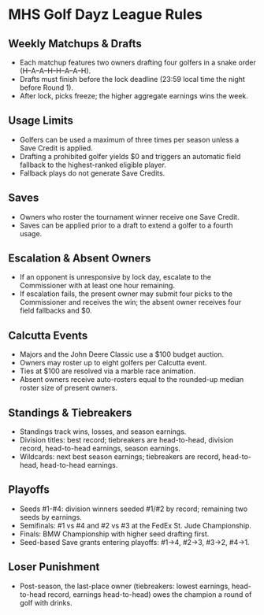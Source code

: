 # MHS Golf Dayz League Rules

## Weekly Matchups & Drafts
- Each matchup features two owners drafting four golfers in a snake order (H–A–A–H–H–A–A–H).
- Drafts must finish before the lock deadline (23:59 local time the night before Round 1).
- After lock, picks freeze; the higher aggregate earnings wins the week.

## Usage Limits
- Golfers can be used a maximum of three times per season unless a Save Credit is applied.
- Drafting a prohibited golfer yields $0 and triggers an automatic field fallback to the highest-ranked eligible player.
- Fallback plays do not generate Save Credits.

## Saves
- Owners who roster the tournament winner receive one Save Credit.
- Saves can be applied prior to a draft to extend a golfer to a fourth usage.

## Escalation & Absent Owners
- If an opponent is unresponsive by lock day, escalate to the Commissioner with at least one hour remaining.
- If escalation fails, the present owner may submit four picks to the Commissioner and receives the win; the absent owner receives four field fallbacks and $0.

## Calcutta Events
- Majors and the John Deere Classic use a $100 budget auction.
- Owners may roster up to eight golfers per Calcutta event.
- Ties at $100 are resolved via a marble race animation.
- Absent owners receive auto-rosters equal to the rounded-up median roster size of present owners.

## Standings & Tiebreakers
- Standings track wins, losses, and season earnings.
- Division titles: best record; tiebreakers are head-to-head, division record, head-to-head earnings, season earnings.
- Wildcards: next best season earnings; tiebreakers are record, head-to-head, head-to-head earnings.

## Playoffs
- Seeds #1-#4: division winners seeded #1/#2 by record; remaining two seeds by earnings.
- Semifinals: #1 vs #4 and #2 vs #3 at the FedEx St. Jude Championship.
- Finals: BMW Championship with higher seed drafting first.
- Seed-based Save grants entering playoffs: #1→4, #2→3, #3→2, #4→1.

## Loser Punishment
- Post-season, the last-place owner (tiebreakers: lowest earnings, head-to-head record, earnings head-to-head) owes the champion a round of golf with drinks.
